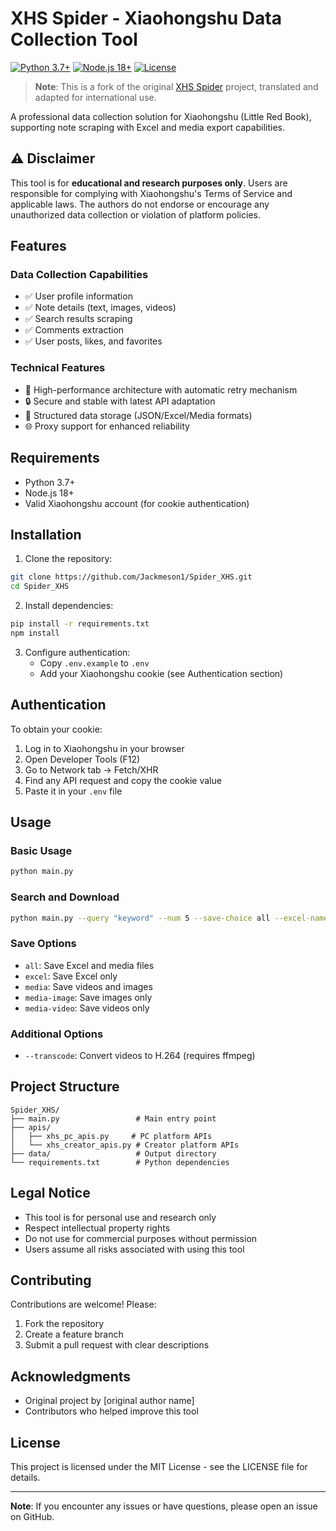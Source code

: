 # XHS Spider - Xiaohongshu Data Collection Tool

[![Python 3.7+](https://img.shields.io/badge/python-3.7+-blue.svg)](https://www.python.org/downloads/)
[![Node.js 18+](https://img.shields.io/badge/node.js-18+-green.svg)](https://nodejs.org/)
[![License](https://img.shields.io/badge/license-MIT-yellow.svg)](LICENSE)

> **Note**: This is a fork of the original [XHS Spider](https://github.com/original-author/Spider_XHS) project, translated and adapted for international use.

A professional data collection solution for Xiaohongshu (Little Red Book), supporting note scraping with Excel and media export capabilities.

## ⚠️ Disclaimer

This tool is for **educational and research purposes only**. Users are responsible for complying with Xiaohongshu's Terms of Service and applicable laws. The authors do not endorse or encourage any unauthorized data collection or violation of platform policies.

## Features

### Data Collection Capabilities
- ✅ User profile information
- ✅ Note details (text, images, videos)
- ✅ Search results scraping
- ✅ Comments extraction
- ✅ User posts, likes, and favorites

### Technical Features
- 🚀 High-performance architecture with automatic retry mechanism
- 🔒 Secure and stable with latest API adaptation
- 🎨 Structured data storage (JSON/Excel/Media formats)
- 🌐 Proxy support for enhanced reliability

## Requirements

- Python 3.7+
- Node.js 18+
- Valid Xiaohongshu account (for cookie authentication)

## Installation

1. Clone the repository:
```bash
git clone https://github.com/Jackmeson1/Spider_XHS.git
cd Spider_XHS
```

2. Install dependencies:
```bash
pip install -r requirements.txt
npm install
```

3. Configure authentication:
   - Copy `.env.example` to `.env`
   - Add your Xiaohongshu cookie (see Authentication section)

## Authentication

To obtain your cookie:
1. Log in to Xiaohongshu in your browser
2. Open Developer Tools (F12)
3. Go to Network tab → Fetch/XHR
4. Find any API request and copy the cookie value
5. Paste it in your `.env` file

## Usage

### Basic Usage
```bash
python main.py
```

### Search and Download
```bash
python main.py --query "keyword" --num 5 --save-choice all --excel-name output
```

### Save Options
- `all`: Save Excel and media files
- `excel`: Save Excel only
- `media`: Save videos and images
- `media-image`: Save images only
- `media-video`: Save videos only

### Additional Options
- `--transcode`: Convert videos to H.264 (requires ffmpeg)

## Project Structure

```
Spider_XHS/
├── main.py                 # Main entry point
├── apis/
│   ├── xhs_pc_apis.py     # PC platform APIs
│   └── xhs_creator_apis.py # Creator platform APIs
├── data/                   # Output directory
└── requirements.txt        # Python dependencies
```

## Legal Notice

- This tool is for personal use and research only
- Respect intellectual property rights
- Do not use for commercial purposes without permission
- Users assume all risks associated with using this tool

## Contributing

Contributions are welcome! Please:
1. Fork the repository
2. Create a feature branch
3. Submit a pull request with clear descriptions

## Acknowledgments

- Original project by [original author name]
- Contributors who helped improve this tool

## License

This project is licensed under the MIT License - see the LICENSE file for details.

---

**Note**: If you encounter any issues or have questions, please open an issue on GitHub.
